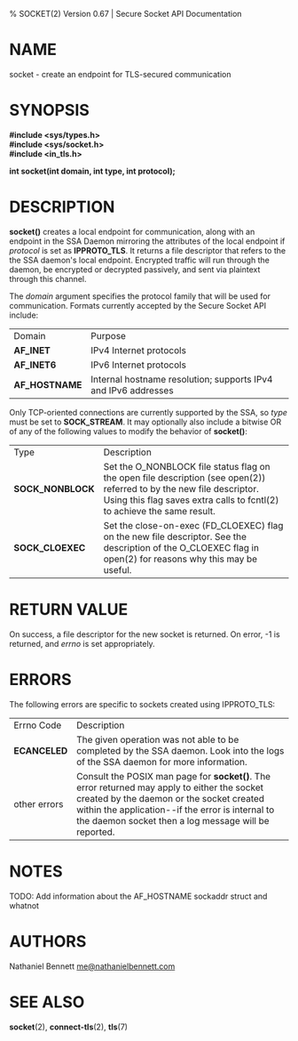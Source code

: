 % SOCKET(2) Version 0.67 | Secure Socket API Documentation

NAME
====

socket - create an endpoint for TLS-secured communication

SYNOPSIS
========

**#include <sys/types.h>**  
**#include <sys/socket.h>**  
**#include <in_tls.h>**  
  
**int socket(int domain, int type, int protocol);**

DESCRIPTION
===========

**socket()** creates a local endpoint for communication, along with an endpoint 
in the SSA Daemon mirroring the attributes of the local endpoint if _protocol_ 
is set as **IPPROTO_TLS**. It returns a file descriptor that refers to the the 
SSA daemon's local endpoint. Encrypted traffic will run through the daemon, 
be encrypted or decrypted passively, and sent via plaintext through this 
channel. 

The _domain_ argument specifies the protocol family that will be used for 
communication. Formats currently accepted by the Secure Socket API include:

|               |                                                              |
|:--------------|:-------------------------------------------------------------|
|  Domain       |    Purpose                                                   |
|**AF_INET**    |   IPv4 Internet protocols                                    |
|**AF_INET6**   |   IPv6 Internet protocols                                    |
|**AF_HOSTNAME**|   Internal hostname resolution; supports IPv4 and IPv6 addresses |

Only TCP-oriented connections are currently supported by the SSA, so _type_ 
must be set to **SOCK_STREAM**. It may optionally also include a bitwise OR of 
any of the following values to modify the behavior of **socket()**:

|                 |                                                            |
|:----------------|:-----------------------------------------------------------|
| Type            | Description                                                |
|**SOCK_NONBLOCK**| Set the O_NONBLOCK file status flag on the open file description (see open(2)) referred to by the new file descriptor.  Using this flag saves extra calls to fcntl(2) to achieve the same result. |
|**SOCK_CLOEXEC** | Set the close-on-exec (FD_CLOEXEC) flag on the new file descriptor.  See the description of the O_CLOEXEC flag in open(2) for reasons why this may be useful. |

RETURN VALUE
============

On success, a file descriptor for the new socket is returned.  On error, -1 
is returned, and _errno_ is set appropriately.

ERRORS
======

The following errors are specific to sockets created using IPPROTO_TLS:

|             |                                                                |
|:------------|:---------------------------------------------------------------|
|Errno Code   |   Description                                                  |
|**ECANCELED**| The given operation was not able to be completed by the SSA daemon. Look into the logs of the SSA daemon for more information. |
|other errors | Consult the POSIX man page for **socket()**. The error returned may apply to either the socket created by the daemon or the socket created within the application--if the error is internal to the daemon socket then a log message will be reported. |

NOTES
=====
TODO: Add information about the AF_HOSTNAME sockaddr struct and whatnot

AUTHORS
=======

Nathaniel Bennett <me@nathanielbennett.com>

SEE ALSO
========

**socket**(2), **connect-tls**(2), **tls**(7)

